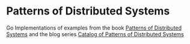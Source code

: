 # Patterns of Distributed Systems

Go Implementations of examples from the
book [Patterns of Distributed Systems](https://www.oreilly.com/library/view/patterns-of-distributed/9780138222246/) and
the blog series [Catalog of Patterns of Distributed Systems
](https://martinfowler.com/articles/patterns-of-distributed-systems/)